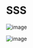 # SSS

![image](https://user-images.githubusercontent.com/62369598/77152199-0949f000-6aca-11ea-9c96-bbefb8c50fe8.png)

![image](https://user-images.githubusercontent.com/62369598/77151959-96407980-6ac9-11ea-9fe8-1ff2022c35f5.png)
